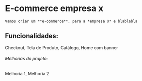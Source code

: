 # E-commerce empresa x

    Vamos criar um **e-commerce**, para a *empresa X* e blablabla

## Funcionalidades:

Checkout, Tela de Produto, Catálogo, Home com banner


###### Melhorias do projeto:

Melhoria 1, Melhoria 2